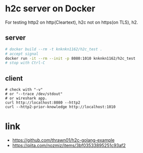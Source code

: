 # h2c server on Docker

For testing http2 on http(Cleartext), h2c not on https(on TLS), h2.

## server

```sh
# docker build --rm -t knknkn1162/h2c_test .
# accept signal
docker run -it --rm --init -p 8080:1010 knknkn1162/h2c_test
# stop with Ctrl-C
```

## client

```
# check with "-v"
# or "--trace /dev/stdout"
# or wireshark app.
curl http://localhost:8080 --http2
curl --http2-prior-knowledge http://localhost:1010
```

# link

+ https://github.com/thrawn01/h2c-golang-example
+ https://qiita.com/nozmiz/items/3bf03533895251c93af2
